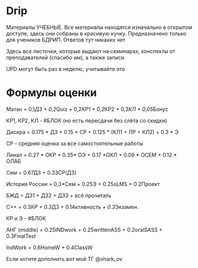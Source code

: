 # Drip
Материалы УЧЕБНЫЕ.
Все материалы находятся изначально в открытом доступе, здесь они собраны в красивую кучку.
Предназначено только для учеников БДРИП.
Ответов тут никаких нет

Здесь все листочки, которые выдают на семинарах, конспекты от преподавателей (спасибо им), а также записи

UPD могут быть раз в неделю, учитывайте это

# Формулы оценки

Матан = 0,1*ДЗ + 0,2*Quiz + 0,2*КР1 + 0,2*КР2 + 0,3*КЛ + 0,05*Бонуc

КР1, КР2, КЛ - #БЛОК (но есть пересдачи без слёта со скидки)

Дискра = 0.175 * ДЗ + 0.15 * СР + 0.125 * (КЛ1 + ЛР + КЛ2) + 0.3 * Э

СР - средняя оценка за все самостоятельные работы

Линал =  0.27 * ОКР + 0.35* ОЭ + 0.17 *ОКЛ + 0.09 * ОСЕМ + 0.12 * ОЛАБ

Сем = 0.67ДЗ + 0.33СР(ДЗ)

История России = 0,3*Сем + 0.25Э + 0.25sLMS + 0.2Проект

БЖД = ДЗ1 + ДЗ2 + ДЗ3 + всё прочитать

C++ =  0.3*КР + 0.3*ДЗ + 0.1*Активность + 0.3*Экзамен.

КР и Э - #БЛОК

АНГ (middle) = 0.25INDwork + 0.25writtenASS + 0.2oralSASS + 0.3FinalTest

IndWork = 0.6HomeW + 0.4ClassW


Если хотите дополнить вот мой ТГ
@shark_ov
